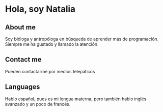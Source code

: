 # Hola, soy Natalia

## About me
Soy bióloga y antropóloga en búsqueda de aprender más de programación. Siempre me ha gustado y llamado la atención.

## Contact me
Pueden contactarme por medios telepáticos

## Languages
Hablo español, pues es mi lengua materna, pero también hablo inglés avanzado y un poco de francés.
